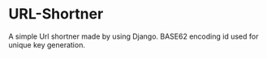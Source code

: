 # URL-Shortner

A simple Url shortner made by using Django.
BASE62 encoding id used for unique key generation.
